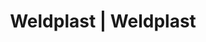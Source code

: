 ---
Link: "file:/Users/vinayakpatel/Downloads/www.weldplast.cz/eshop_products_compare/add/eshop-products-variant37"
product_name: "null"
product_id: "null"
title: "Weldplast | Weldplast"
product_desc: ""
product_specs: ""
product_downloads: ""
href: ""
accessories: ""
similar_products: ""
---